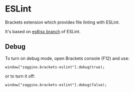 # ESLint

Brackets extension which provides file linting with ESLint.

It's based on [es6jsx branch](https://github.com/eslint/eslint/tree/es6jsx) of ESLint.

## Debug

To turn on debug mode, open Brackets console (F12) and use:

```
window["zaggino.brackets-eslint"].debug(true);
```

or to turn it off:

```
window["zaggino.brackets-eslint"].debug(false);
```

